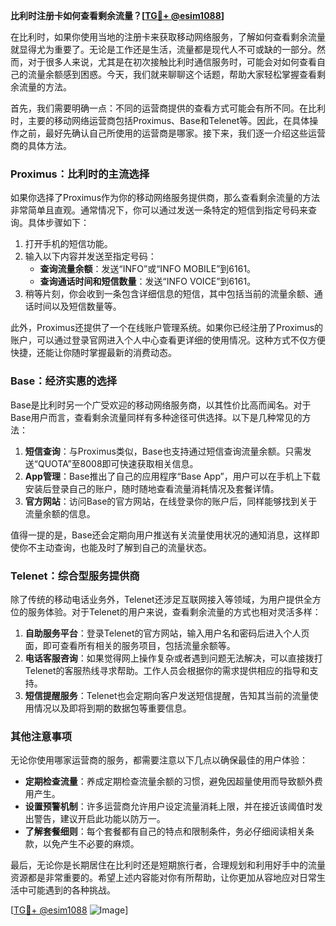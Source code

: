 **比利时注册卡如何查看剩余流量？[[TG💪+ @esim1088](https://t.me/s/esim1088)]**

在比利时，如果你使用当地的注册卡来获取移动网络服务，了解如何查看剩余流量就显得尤为重要了。无论是工作还是生活，流量都是现代人不可或缺的一部分。然而，对于很多人来说，尤其是在初次接触比利时通信服务时，可能会对如何查看自己的流量余额感到困惑。今天，我们就来聊聊这个话题，帮助大家轻松掌握查看剩余流量的方法。

首先，我们需要明确一点：不同的运营商提供的查看方式可能会有所不同。在比利时，主要的移动网络运营商包括Proximus、Base和Telenet等。因此，在具体操作之前，最好先确认自己所使用的运营商是哪家。接下来，我们逐一介绍这些运营商的具体方法。

### Proximus：比利时的主流选择

如果你选择了Proximus作为你的移动网络服务提供商，那么查看剩余流量的方法非常简单且直观。通常情况下，你可以通过发送一条特定的短信到指定号码来查询。具体步骤如下：

1. 打开手机的短信功能。
2. 输入以下内容并发送至指定号码：
   - **查询流量余额**：发送“INFO”或“INFO MOBILE”到6161。
   - **查询通话时间和短信数量**：发送“INFO VOICE”到6161。
3. 稍等片刻，你会收到一条包含详细信息的短信，其中包括当前的流量余额、通话时间以及短信数量等。

此外，Proximus还提供了一个在线账户管理系统。如果你已经注册了Proximus的账户，可以通过登录官网进入个人中心查看更详细的使用情况。这种方式不仅方便快捷，还能让你随时掌握最新的消费动态。

### Base：经济实惠的选择

Base是比利时另一个广受欢迎的移动网络服务商，以其性价比高而闻名。对于Base用户而言，查看剩余流量同样有多种途径可供选择。以下是几种常见的方法：

1. **短信查询**：与Proximus类似，Base也支持通过短信查询流量余额。只需发送“QUOTA”至8008即可快速获取相关信息。
2. **App管理**：Base推出了自己的应用程序“Base App”，用户可以在手机上下载安装后登录自己的账户，随时随地查看流量消耗情况及套餐详情。
3. **官方网站**：访问Base的官方网站，在线登录你的账户后，同样能够找到关于流量余额的信息。

值得一提的是，Base还会定期向用户推送有关流量使用状况的通知消息，这样即使你不主动查询，也能及时了解到自己的流量状态。

### Telenet：综合型服务提供商

除了传统的移动电话业务外，Telenet还涉足互联网接入等领域，为用户提供全方位的服务体验。对于Telenet的用户来说，查看剩余流量的方式也相对灵活多样：

1. **自助服务平台**：登录Telenet的官方网站，输入用户名和密码后进入个人页面，即可查看所有相关的服务项目，包括流量余额等。
2. **电话客服咨询**：如果觉得网上操作复杂或者遇到问题无法解决，可以直接拨打Telenet的客服热线寻求帮助。工作人员会根据你的需求提供相应的指导和支持。
3. **短信提醒服务**：Telenet也会定期向客户发送短信提醒，告知其当前的流量使用情况以及即将到期的数据包等重要信息。

### 其他注意事项

无论你使用哪家运营商的服务，都需要注意以下几点以确保最佳的用户体验：

- **定期检查流量**：养成定期检查流量余额的习惯，避免因超量使用而导致额外费用产生。
- **设置预警机制**：许多运营商允许用户设定流量消耗上限，并在接近该阈值时发出警告，建议开启此功能以防万一。
- **了解套餐细则**：每个套餐都有自己的特点和限制条件，务必仔细阅读相关条款，以免产生不必要的麻烦。

最后，无论你是长期居住在比利时还是短期旅行者，合理规划和利用好手中的流量资源都是非常重要的。希望上述内容能对你有所帮助，让你更加从容地应对日常生活中可能遇到的各种挑战。

[[TG💪+ @esim1088](https://t.me/s/esim1088) ![Image](https://i.postimg.cc/4NQfJmqS/Snipaste-2025-05-13-00-14-12.png)]